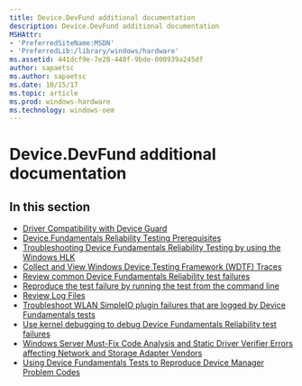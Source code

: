 ```yaml
---
title: Device.DevFund additional documentation
description: Device.DevFund additional documentation
MSHAttr:
- 'PreferredSiteName:MSDN'
- 'PreferredLib:/library/windows/hardware'
ms.assetid: 441dcf9e-7e28-440f-9bde-000939a245df
author: sapaetsc
ms.author: sapaetsc
ms.date: 10/15/17
ms.topic: article
ms.prod: windows-hardware
ms.technology: windows-oem
---
```


# Device.DevFund additional documentation


## <span id="in_this_section"></span>In this section


-   [Driver Compatibility with Device Guard](driver-compatibility-with-device-guard.md)
-   [Device.Fundamentals Reliability Testing Prerequisites](devicefundamentals-reliability-testing-prerequisites.md)
-   [Troubleshooting Device Fundamentals Reliability Testing by using the Windows HLK](troubleshooting-device-fundamentals-reliability-testing-by-using-the-windows-hck.md)
-   [Collect and View Windows Device Testing Framework (WDTF) Traces](collect-and-view-windows-device-testing-framework--wdtf--traces.md)
-   [Review common Device Fundamentals Reliability test failures](review-common-device-fundamentals-reliability-test-failures.md)
-   [Reproduce the test failure by running the test from the command line](reproduce-the-test-failure-by-running-the-test-from-the-command-line.md)
-   [Review Log Files](review-log-files-troubleshooting-device-fundamentals-reliability-tests.md)
-   [Troubleshoot WLAN SimpleIO plugin failures that are logged by Device Fundamentals tests](troubleshoot-wlan-simpleio-plugin-failures-that-are--logged-by-device-fundamentals-tests.md)
-   [Use kernel debugging to debug Device Fundamentals Reliability test failures](use-kernel-debugging-to-debug-device-fundamentals-reliability-test-failures.md)
-   [Windows Server Must-Fix Code Analysis and Static Driver Verifier Errors affecting Network and Storage Adapter Vendors](windows-server-must-fix-errors.md)
-   [Using Device Fundamentals Tests to Reproduce Device Manager Problem Codes](using-device-fundamentals-tests-to-reproduce-device-manager-problem-codes.md)

 

 






